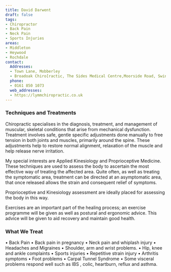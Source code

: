 ```yaml
---
title: David Darwent
draft: false
tags:
- Chiropractor
- Back Pain
- Neck Pain
- Sports Injuries
areas:
- Middleton
- Heywood
- Rochdale
contact:
  Addresses:
  - Town Lane, Mobberley
  - Broadoak Chiro[ractic, The Sides Medical Centre,Moorside Road, Swinton.   M27 0EW
  phone:
  - 0161 850 1073
  web_addresses:
  - https://lymmchiropractic.co.uk
---
```


### Techniques and Treatments
Chiropractic specialises in the diagnosis, treatment, and management of muscular, skeletal conditions that arise from mechanical dysfunction. Treatment involves safe, gentle specific adjustments done manually to free tension in both joints and muscles, primarily around the spine. These adjustments help to restore normal alignment, relaxation of the muscle and help release nerve irritation.

My special interests are Applied Kinesiology and Proprioceptive Medicine. These techniques are used to assess the body to ascertain the most effective way of treating the affected area. Quite often, as well as treating the symptomatic area, treatment can be directed at an asymptomatic area, that once released allows the strain and consequent relief of symptoms.

Proprioceptive and Kinesiology assessment are ideally placed for assessing the body in this way.

Exercises are an important part of the healing process; an exercise programme will be given as well as postural and ergonomic advice. This advice will be given to aid recovery and maintain good health.

### What We Treat
• Back Pain
• Back pain in pregnancy
• Neck pain and whiplash injury
• Headaches and Migraines
• Shoulder, arm and wrist problems.
• Hip, knee and ankle complaints
• Sports injuries
• Repetitive strain injury
• Arthritis symptoms
• Foot problems
• Carpal Tunnel Syndrome
• Some visceral problems respond well such as IBS , colic, heartburn, reflux and asthma.